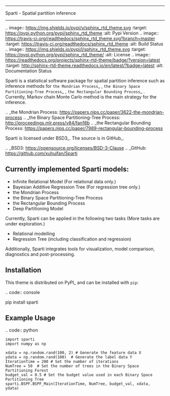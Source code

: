 
**************************
Sparti - Spatial partition inference
**************************

.. image:: https://img.shields.io/pypi/v/sphinx_rtd_theme.svg
   :target: https://pypi.python.org/pypi/sphinx_rtd_theme
   :alt: Pypi Version
.. image:: https://travis-ci.org/readthedocs/sphinx_rtd_theme.svg?branch=master
   :target: https://travis-ci.org/readthedocs/sphinx_rtd_theme
   :alt: Build Status
.. image:: https://img.shields.io/pypi/l/sphinx_rtd_theme.svg
   :target: https://pypi.python.org/pypi/sphinx_rtd_theme/
   :alt: License
.. image:: https://readthedocs.org/projects/sphinx-rtd-theme/badge/?version=latest
  :target: http://sphinx-rtd-theme.readthedocs.io/en/latest/?badge=latest
  :alt: Documentation Status

Sparti is a statistical software package for spatial partition inference such as inference methods for `the Mondrian Process`_ , `the Binary Space Partitioning-Tree Process`_ , `the Rectangular Bounding Process`_ . Currently, Markov chain Monte Carlo method is the main strategy for the inference. 

.. _the Mondrian Process: https://papers.nips.cc/paper/3622-the-mondrian-process
.. _the Binary Space Partitioning-Tree Process: http://proceedings.mlr.press/v84/fan18b
.. _the Rectangular Bounding Process: https://papers.nips.cc/paper/7989-rectangular-bounding-process

Sparti is licensed under BSD3_. The source is in GitHub_.

.. _BSD3: https://opensource.org/licenses/BSD-3-Clause
.. _GitHub: https://github.com/xuhuifan/Sparti


Currently implemented Sparti models:
----------------------------------

- Infinite Relational Model (For relational data only.)
- Bayesian Additive Regression Tree (For regression tree only.)
- the Mondrian Process
- the Binary Space Partitioning-Tree Process
- the Rectangular Bounding Process
- Deep Partitioning Model

Currently, Sparti can be applied in the following two tasks (More tasks are under exploration.) 

- Relational modelling
- Regression Tree (including classification and regression)


Additionally, Sparti integrates tools for visualization, model comparison, diagnostics and post-processing.


Installation
----------------------------------

This theme is distributed on PyPI_ and can be installed with ``pip``:

.. code:: console

   pip install sparti


Example Usage
----------------------------------

.. code:: python

    import sparti
    import numpy as np
    
    xdata = np.random.rand(100, 2) # Generate the feature data X
    ydata = np.random.rand(100)  # Generate the label data Y
    IterationTime = 200 # Set the number of iterations
    NumTree = 50  # Set the number of trees in the Binary Space Partitioning Forest
    budget_val = 0.5 # Set the budget value used in each Binary Space Partitioning Tree
    sparti.BSPF.BSPF_Main(IterationTime, NumTree, budget_val, xdata, ydata)
